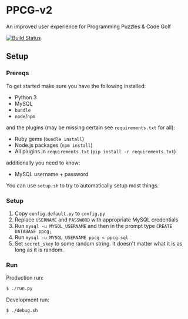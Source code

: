 # PPCG-v2
An improved user experience for Programming Puzzles &amp; Code Golf

[![Build Status](https://travis-ci.org/Mego/PPCG-v2.svg?branch=master)](https://travis-ci‌​.org/Mego/PPCG-v2)

## Setup
### Prereqs
To get started make sure you have the following installed:

 - Python 3
 - MySQL
 - `bundle`
 - `node`/`npm`
 
and the plugins (may be missing certain see `requirements.txt` for all):

 - Ruby gems (`bundle install`)
 - Node.js packages (`npm install`)
 - All plugins in `requirements.txt` (`pip install -r requirements.txt`)

additionally you need to know:

 - MySQL username + password

You can use `setup.sh` to try to automatically setup most things.

### Setup

 1. Copy `config.default.py` to `config.py`
 2. Replace `USERNAME` and `PASSWORD` with appropriate MySQL credentials
 3. Run `mysql -u MYSQL_USERNAME` and then in the prompt type `CREATE DATABASE ppcg;`
 4. Run `mysql -u MYSQL_USERNAME ppcg < ppcg.sql`
 4. Set `secret_skey` to some random string. It doesn't matter what it is as long as it is random.

### Run
Production run:

```bash
$ ./run.py
```

Development run:

```bash
$ ./debug.sh
```
